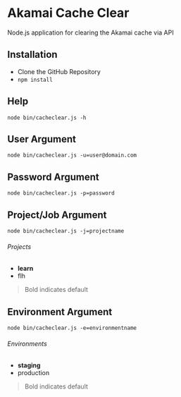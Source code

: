 Akamai Cache Clear
==================

Node.js application for clearing the Akamai cache via API

Installation
------------
- Clone the GitHub Repository
- ``` npm install ```

Help
----

```
node bin/cacheclear.js -h
```

User Argument
-------------

```
node bin/cacheclear.js -u=user@domain.com
```

Password Argument
-----------------

```
node bin/cacheclear.js -p=password
```

Project/Job Argument
--------------------

```
node bin/cacheclear.js -j=projectname
```

###### Projects ######
- **learn** 
- flh

> Bold indicates default

Environment Argument
--------------------

```
node bin/cacheclear.js -e=environmentname
```

###### Environments ######
- **staging** 
- production

> Bold indicates default
